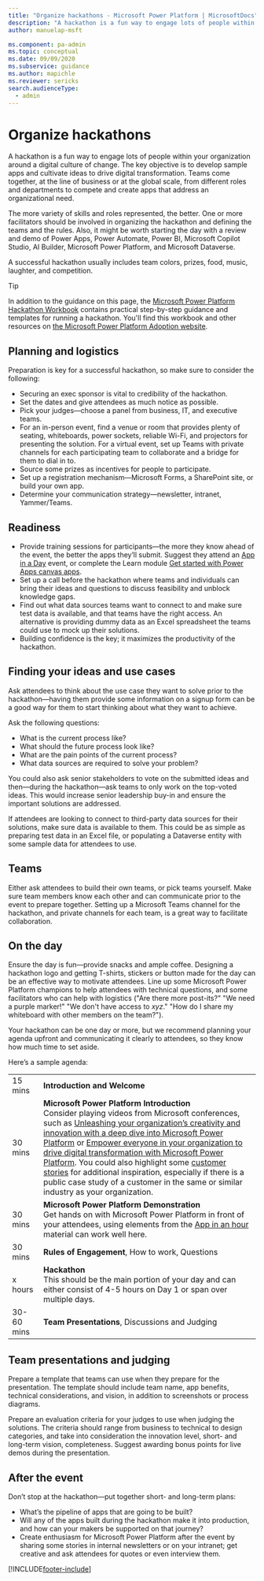 ```yaml
---
title: "Organize hackathons - Microsoft Power Platform | MicrosoftDocs"
description: "A hackathon is a fun way to engage lots of people within your organization around a digital culture of change."
author: manuelap-msft

ms.component: pa-admin
ms.topic: conceptual
ms.date: 09/09/2020
ms.subservice: guidance
ms.author: mapichle
ms.reviewer: sericks
search.audienceType: 
  - admin
---
```

# Organize hackathons

A hackathon is a fun way to engage lots of people within your organization around a digital culture of change. The key objective is to develop sample apps and cultivate ideas to drive digital transformation. Teams come together, at the line of business or at the global scale, from different roles and departments to compete and create apps that address an organizational need. 

The more variety of skills and roles represented, the better. One or more facilitators should be involved in organizing the hackathon and defining the teams and the rules. Also, it might be worth starting the day with a review and demo of Power Apps, Power Automate, Power BI, Microsoft Copilot Studio, AI Builder, Microsoft Power Platform, and Microsoft Dataverse.

A successful hackathon usually includes team colors, prizes, food, music, laughter, and competition.

> [!TIP]
> In addition to the guidance on this page, the [Microsoft Power Platform Hackathon Workbook](https://aka.ms/powerplatformhackathonworkbook) contains practical step-by-step guidance and templates for running a hackathon. You'll find this workbook and other resources on [the Microsoft Power Platform Adoption website](https://adoption.microsoft.com/powerplatform).

## Planning and logistics

Preparation is key for a successful hackathon, so make sure to consider the following:

- Securing an exec sponsor is vital to credibility of the hackathon.
- Set the dates and give attendees as much notice as possible.
- Pick your judges—choose a panel from business, IT, and executive teams.
- For an in-person event, find a venue or room that provides plenty of seating, whiteboards, power sockets, reliable Wi-Fi, and projectors for presenting the solution. For a virtual event, set up Teams with private channels for each participating team to collaborate and a bridge for them to dial in to.
- Source some prizes as incentives for people to participate.
- Set up a registration mechanism—Microsoft Forms, a SharePoint site, or build your own app.
- Determine your communication strategy—newsletter, intranet, Yammer/Teams.

## Readiness

-	Provide training sessions for participants—the more they know ahead of the event, the better the apps they’ll submit. Suggest they attend an [App in a Day](https://aka.ms/aiadevent) event, or complete the Learn module [Get started with Power Apps canvas apps](/training/modules/get-started-with-powerapps/).
-	Set up a call before the hackathon where teams and individuals can bring their ideas and questions to discuss feasibility and unblock knowledge gaps.
-	Find out what data sources teams want to connect to and make sure test data is available, and that teams have the right access. An alternative is providing dummy data as an Excel spreadsheet the teams could use to mock up their solutions.
-	Building confidence is the key; it maximizes the productivity of the hackathon.

## Finding your ideas and use cases

Ask attendees to think about the use case they want to solve prior to the hackathon—having them provide some information on a signup form can be a good way for them to start thinking about what they want to achieve.

Ask the following questions:

- What is the current process like?
- What should the future process look like?
- What are the pain points of the current process?
- What data sources are required to solve your problem?

You could also ask senior stakeholders to vote on the submitted ideas and then—during the hackathon—ask teams to only work on the top-voted ideas. This would increase senior leadership buy-in and ensure the important solutions are addressed.

If attendees are looking to connect to third-party data sources for their solutions, make sure data is available to them. This could be as simple as preparing test data in an Excel file, or populating a Dataverse entity with some sample data for attendees to use.

## Teams

Either ask attendees to build their own teams, or pick teams yourself. Make sure team members know each other and can communicate prior to the event to prepare together. Setting up a Microsoft Teams channel for the hackathon, and private channels for each team, is a great way to facilitate collaboration.

## On the day

Ensure the day is fun—provide snacks and ample coffee. Designing a hackathon logo and getting T-shirts, stickers or button made for the day can be an effective way to motivate attendees. Line up some Microsoft Power Platform champions to help attendees with technical questions, and some facilitators who can help with logistics ("Are there more post-its?" "We need a purple marker!" "We don't have access to *xyz*." "How do I share my whiteboard with other members on the team?").

Your hackathon can be one day or more, but we recommend planning your agenda upfront and communicating it clearly to attendees, so they know how much time to set aside.

Here’s a sample agenda:

| | |
|----|----|
| 15 mins	| **Introduction and Welcome** |
| 30 mins	| **Microsoft Power Platform Introduction**<br>Consider playing videos from Microsoft conferences, such as [Unleashing your organization’s creativity and innovation with a deep dive into Microsoft Power Platform](https://www.youtube.com/watch?v=2QJMP_Scvy8) or [Empower everyone in your organization to drive digital transformation with Microsoft Power Platform](https://www.youtube.com/watch?v=0P7wlxpDFII). You could also highlight some [customer stories](https://powerapps.microsoft.com/customer-stories/) for additional inspiration, especially if there is a public case study of a customer in the same or similar industry as your organization. |
| 30 mins	| **Microsoft Power Platform Demonstration**<br>Get hands on with Microsoft Power Platform in front of your attendees, using elements from the [App in an hour](https://powerapps.microsoft.com/blog/hands-on-lab-building-a-conference-app-in-60-min/) material can work well here. |
| 30 mins | **Rules of Engagement**, How to work, Questions
x hours | **Hackathon**<br>This should be the main portion of your day and can either consist of 4-5 hours on Day 1  or span over multiple days. |
| 30-60 mins | **Team Presentations**, Discussions and Judging

## Team presentations and judging

Prepare a template that teams can use when they prepare for the presentation. The template should include team name, app benefits, technical considerations, and vision, in addition to screenshots or process diagrams.

Prepare an evaluation criteria for your judges to use when judging the solutions. The criteria should range from business to technical to design categories, and take into consideration the innovation level, short- and long-term vision, completeness. Suggest awarding bonus points for live demos during the presentation.

## After the event

Don’t stop at the hackathon—put together short- and long-term plans:

-	What’s the pipeline of apps that are going to be built? 
-	Will any of the apps built during the hackathon make it into production, and how can your makers be supported on that journey? 
-	Create enthusiasm for Microsoft Power Platform after the event by sharing some stories in internal newsletters or on your intranet; get creative and ask attendees for quotes or even interview them.


[!INCLUDE[footer-include](../../includes/footer-banner.md)]
